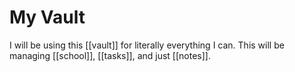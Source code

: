 # My Vault

I will be using this [[vault]] for literally everything I can. This will be managing [[school]], [[tasks]], and just [[notes]].
